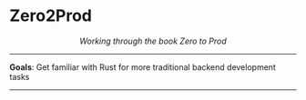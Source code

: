 # Zero2Prod

<p align="center">
    <em>Working through the book Zero to Prod</em>
</p>

---

**Goals**: Get familiar with Rust for more traditional backend development tasks

---
